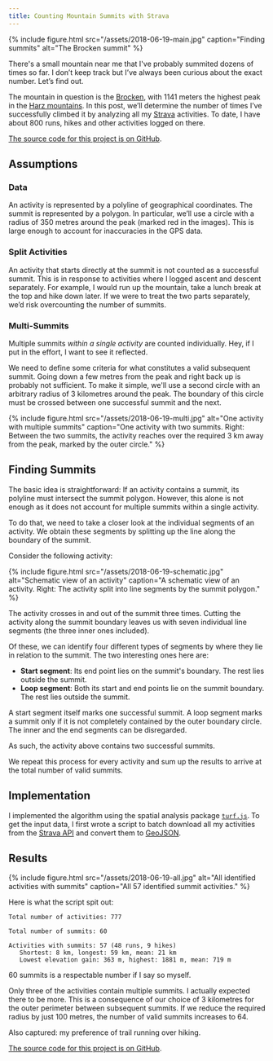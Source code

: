 ```yaml
---
title: Counting Mountain Summits with Strava
---
```


{% include figure.html src="/assets/2018-06-19-main.jpg" caption="Finding summits" alt="The Brocken summit" %}

There's a small mountain near me that I've probably summited dozens of times so far. I don’t keep track but I’ve always been curious about the exact number. Let’s find out.

The mountain in question is the [Brocken](https://en.wikipedia.org/wiki/Brocken), with 1141 meters the highest peak in the [Harz mountains](https://en.wikipedia.org/wiki/Harz). In this post, we’ll determine the number of times I’ve successfully climbed it by analyzing all my [Strava](https://www.strava.com) activities. To date, I have about 800 runs, hikes and other activities logged on there.

[The source code for this project is on GitHub](https://github.com/arthurhammer/brocken).

## Assumptions

### Data

An activity is represented by a polyline of geographical coordinates. The summit is represented by a polygon. In particular, we’ll use a circle with a radius of 350 metres around the peak (marked red in the images). This is large enough to account for inaccuracies in the GPS data.

### Split Activities

An activity that starts directly at the summit is not counted as a successful summit. This is in response to activities where I logged ascent and descent separately. For example, I would run up the mountain, take a lunch break at the top and hike down later. If we were to treat the two parts separately, we’d risk overcounting the number of summits.

### Multi-Summits

Multiple summits *within a single activity* are counted individually. Hey, if I put in the effort, I want to see it reflected.

We need to define some criteria for what constitutes a valid subsequent summit. Going down a few metres from the peak and right back up is probably not sufficient. To make it simple, we'll use a second circle with an arbitrary radius of 3 kilometres around the peak. The boundary of this circle must be crossed between one successful summit and the next.

{% include figure.html src="/assets/2018-06-19-multi.jpg" alt="One activity with multiple summits" caption="One activity with two summits. Right: Between the two summits, the activity reaches over the required 3 km away from the peak, marked by the outer circle." %}

## Finding Summits

The basic idea is straightforward: If an activity contains a summit, its polyline must intersect the summit polygon. However, this alone is not enough as it does not account for multiple summits within a single activity.

To do that, we need to take a closer look at the individual segments of an activity. We obtain these segments by splitting up the line along the boundary of the summit.

Consider the following activity:

{% include figure.html src="/assets/2018-06-19-schematic.jpg" alt="Schematic view of an activity" caption="A schematic view of an activity. Right: The activity split into line segments by the summit polygon." %}

The activity crosses in and out of the summit three times. Cutting the activity along the summit boundary leaves us with seven individual line segments (the three inner ones included).

Of these, we can identify four different types of segments by where they lie in relation to the summit. The two interesting ones here are:

- **Start segment**: Its end point lies on the summit's boundary. The rest lies outside the summit.
- **Loop segment**: Both its start and end points lie on the summit boundary. The rest lies outside the summit.

A start segment itself marks one successful summit. A loop segment marks a summit only if it is not completely contained by the outer boundary circle. The inner and the end segments can be disregarded.

As such, the activity above contains two successful summits.

We repeat this process for every activity and sum up the results to arrive at the total number of valid summits.

## Implementation

I implemented the algorithm using the spatial analysis package [`turf.js`](https://github.com/Turfjs/turf). To get the input data, I first wrote a script to batch download all my activities from the [Strava API](https://developers.strava.com/) and convert them to [GeoJSON](https://en.wikipedia.org/wiki/GeoJSON).

## Results

{% include figure.html src="/assets/2018-06-19-all.jpg" alt="All identified activities with summits" caption="All 57 identified summit activities." %}

Here is what the script spit out:

	Total number of activities: 777

	Total number of summits: 60

	Activities with summits: 57 (48 runs, 9 hikes)
	   Shortest: 8 km, longest: 59 km, mean: 21 km
	   Lowest elevation gain: 363 m, highest: 1881 m, mean: 719 m

60 summits is a respectable number if I say so myself.

Only three of the activities contain multiple summits. I actually expected there to be more. This is a consequence of our choice of 3 kilometres for the outer perimeter between subsequent summits. If we reduce the required radius by just 100 metres, the number of valid summits increases to 64.

Also captured: my preference of trail running over hiking.

[The source code for this project is on GitHub](https://github.com/arthurhammer/brocken).

